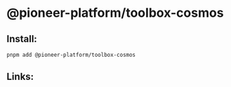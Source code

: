 # @pioneer-platform/toolbox-cosmos

## Install:

```bash
pnpm add @pioneer-platform/toolbox-cosmos
```

## Links:
